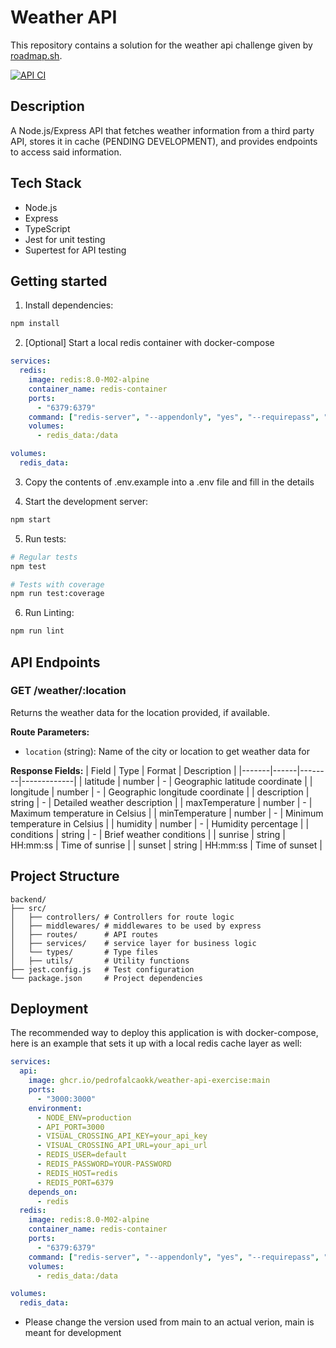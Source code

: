 # Weather API

This repository contains a solution for the weather api challenge given by [roadmap.sh](https://roadmap.sh/projects/weather-api-wrapper-service).

[![API CI](https://github.com/pedrofalcaokk/weather-api-exercise/actions/workflows/node.js.yml/badge.svg)](https://github.com/pedrofalcaokk/weather-api-exercise/actions/workflows/node.js.yml)

## Description

A Node.js/Express API that fetches weather information from a third party API, stores it in cache (PENDING DEVELOPMENT), and provides endpoints to access said information.

## Tech Stack
- Node.js
- Express
- TypeScript
- Jest for unit testing
- Supertest for API testing

## Getting started

1. Install dependencies:
```bash
npm install
```

2. [Optional] Start a local redis container with docker-compose

```yaml
services:
  redis:
    image: redis:8.0-M02-alpine
    container_name: redis-container
    ports:
      - "6379:6379"
    command: ["redis-server", "--appendonly", "yes", "--requirepass", "YOUR-PASSWORD"]
    volumes:
      - redis_data:/data

volumes:
  redis_data:
```

3. Copy the contents of .env.example into a .env file and fill in the details

4. Start the development server:
```bash
npm start
```

5. Run tests:
```bash
# Regular tests
npm test

# Tests with coverage
npm run test:coverage
```

6. Run Linting:
```bash
npm run lint
```

## API Endpoints

### GET /weather/:location
Returns the weather data for the location provided, if available.

**Route Parameters:**
- `location` (string): Name of the city or location to get weather data for

**Response Fields:**
| Field | Type | Format | Description |
|-------|------|--------|-------------|
| latitude | number | - | Geographic latitude coordinate |
| longitude | number | - | Geographic longitude coordinate |
| description | string | - | Detailed weather description |
| maxTemperature | number | - | Maximum temperature in Celsius |
| minTemperature | number | - | Minimum temperature in Celsius |
| humidity | number | - | Humidity percentage |
| conditions | string | - | Brief weather conditions |
| sunrise | string | HH:mm:ss | Time of sunrise |
| sunset | string | HH:mm:ss | Time of sunset |

## Project Structure
```
backend/
├── src/
│   ├── controllers/ # Controllers for route logic
│   ├── middlewares/ # middlewares to be used by express
│   ├── routes/      # API routes
│   ├── services/    # service layer for business logic
│   └── types/       # Type files
│   ├── utils/       # Utility functions
├── jest.config.js   # Test configuration
└── package.json     # Project dependencies
```

## Deployment

The recommended way to deploy this application is with docker-compose, here is an example that sets it up with a local redis cache layer as well:
```yaml
services:
  api:
    image: ghcr.io/pedrofalcaokk/weather-api-exercise:main
    ports:
      - "3000:3000"
    environment:
      - NODE_ENV=production
      - API_PORT=3000
      - VISUAL_CROSSING_API_KEY=your_api_key
      - VISUAL_CROSSING_API_URL=your_api_url
      - REDIS_USER=default
      - REDIS_PASSWORD=YOUR-PASSWORD
      - REDIS_HOST=redis
      - REDIS_PORT=6379
    depends_on:
      - redis
  redis:
    image: redis:8.0-M02-alpine
    container_name: redis-container
    ports:
      - "6379:6379"
    command: ["redis-server", "--appendonly", "yes", "--requirepass", "YOUR-PASSWORD"]
    volumes:
      - redis_data:/data

volumes:
  redis_data:
```

* Please change the version used from main to an actual verion, main is meant for development
